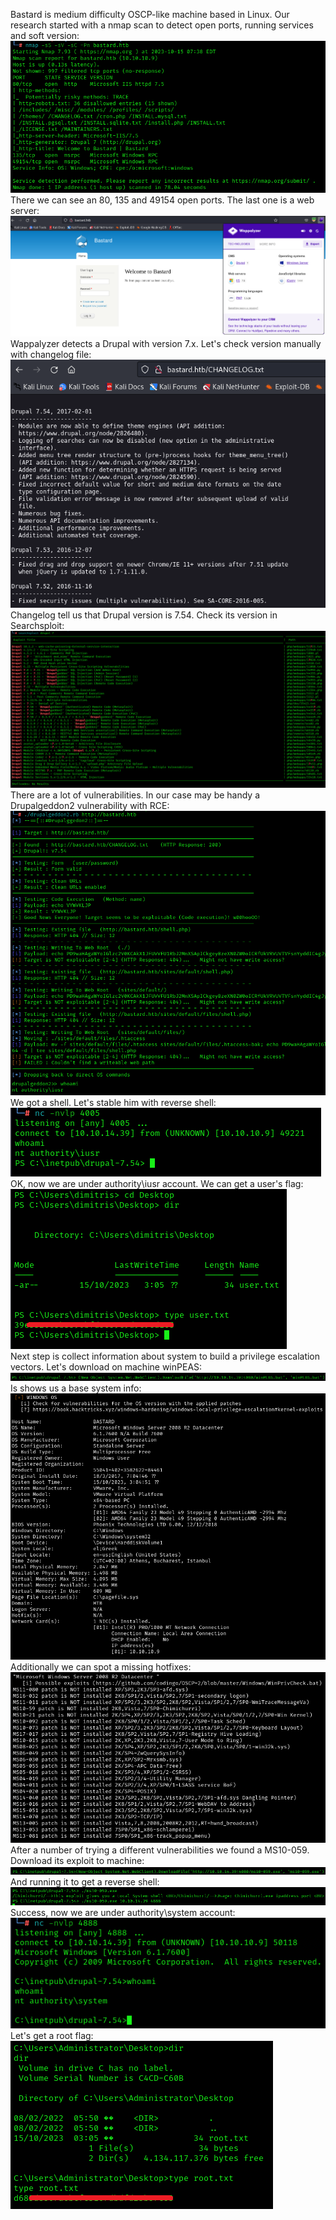 Bastard is medium difficulty OSCP-like machine based in Linux.
Our research started with a nmap scan to detect open ports, running services and soft version:<br>
![](1.png)<br>
There we can see an 80, 135 and 49154 open ports. The last one is a web server:<br>
![](2.png)<br>
Wappalyzer detects a Drupal with version 7.x. Let's check version manually with changelog file:<br>
![](3.png)<br>
Changelog tell us that Drupal version is 7.54. Check its version in Searchsploit:<br>
![](4.png)<br>
There are a lot of vulnerabilities. In our case may be handy a Drupalgeddon2 vulnerability with RCE:<br>
![](5.png)<br>
We got a shell. Let's stable him with reverse shell:<br>
![](6.png)<br>
OK, now we are under authority\iusr account. We can get a user's flag:<br>
![](7.png)<br>
Next step is collect information about system to build a privilege escalation vectors. Let's download on machine winPEAS:<br>
![](8.png)<br>
Is shows us a base system info:<br>
![](9.png)<br>
Additionally we can spot a missing hotfixes:<br>
![](10.png)<br>
After a number of trying a different vulnerabilities we found a MS10-059. Download its exploit to machine:<br>
![](11.png)<br>
And running it to get a reverse shell:<br>
![](12.png)<br>
Success, now we are under authority\system account:<br>
![](13.png)<br>
Let's get a root flag:<br>
![](14.png)